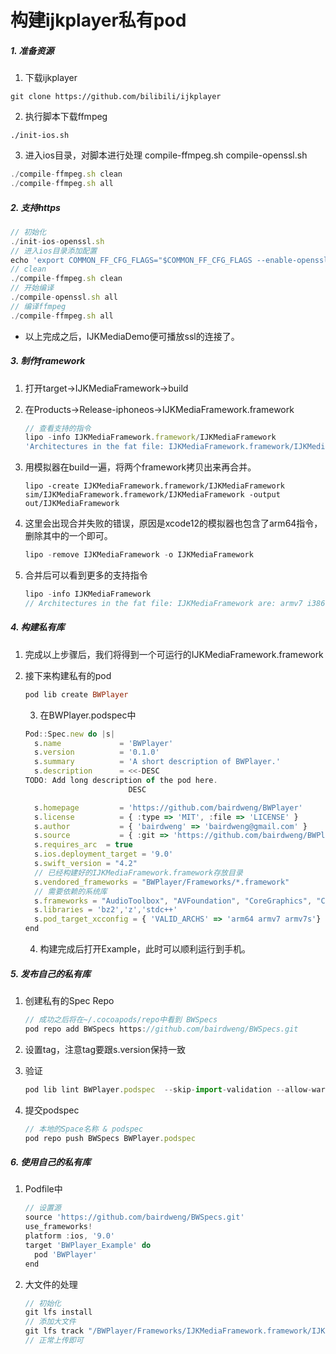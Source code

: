 # 构建ijkplayer私有pod

##### 1. 准备资源

1. 下载ijkplayer

```shell
git clone https://github.com/bilibili/ijkplayer
```

2. 执行脚本下载ffmpeg

```
./init-ios.sh
```

3. 进入ios目录，对脚本进行处理 compile-ffmpeg.sh  compile-openssl.sh

 ```js
./compile-ffmpeg.sh clean
./compile-ffmpeg.sh all
 ```

##### 2. 支持https

```js
// 初始化
./init-ios-openssl.sh
// 进入ios目录添加配置
echo 'export COMMON_FF_CFG_FLAGS="$COMMON_FF_CFG_FLAGS --enable-openssl"' >> ../config/module.sh
// clean
./compile-ffmpeg.sh clean
// 开始编译
./compile-openssl.sh all
// 编译ffmpeg
./compile-ffmpeg.sh all
```

* 以上完成之后，IJKMediaDemo便可播放ssl的连接了。

##### 3. 制作framework

1. 打开target->IJKMediaFramework->build

2. 在Products->Release-iphoneos->IJKMediaFramework.framework

   ```js
   // 查看支持的指令
   lipo -info IJKMediaFramework.framework/IJKMediaFramework
   'Architectures in the fat file: IJKMediaFramework.framework/IJKMediaFramework are: arm64 armv7'
   ```

3. 用模拟器在build一遍，将两个framework拷贝出来再合并。

   ```shell
   lipo -create IJKMediaFramework.framework/IJKMediaFramework sim/IJKMediaFramework.framework/IJKMediaFramework -output out/IJKMediaFramework
   ```

4. 这里会出现合并失败的错误，原因是xcode12的模拟器也包含了arm64指令，删除其中的一个即可。

   ```js
   lipo -remove IJKMediaFramework -o IJKMediaFramework
   ```

5. 合并后可以看到更多的支持指令

   ```js
   lipo -info IJKMediaFramework
   // Architectures in the fat file: IJKMediaFramework are: armv7 i386 x86_64 arm64
   ```

##### 4. 构建私有库

   1. 完成以上步骤后，我们将得到一个可运行的IJKMediaFramework.framework

   2. 接下来构建私有的pod

      ```ruby
      pod lib create BWPlayer
      ```

        3. 在BWPlayer.podspec中

       ```js
       Pod::Spec.new do |s|
         s.name             = 'BWPlayer'
         s.version          = '0.1.0'
         s.summary          = 'A short description of BWPlayer.'
         s.description      = <<-DESC
       TODO: Add long description of the pod here.
                              DESC
       
         s.homepage         = 'https://github.com/bairdweng/BWPlayer'
         s.license          = { :type => 'MIT', :file => 'LICENSE' }
         s.author           = { 'bairdweng' => 'bairdweng@gmail.com' }
         s.source           = { :git => 'https://github.com/bairdweng/BWPlayer.git', :tag => s.version.to_s}
         s.requires_arc  = true
         s.ios.deployment_target = '9.0'
         s.swift_version = "4.2"
         // 已经构建好的IJKMediaFramework.framework存放目录
         s.vendored_frameworks = "BWPlayer/Frameworks/*.framework"
         // 需要依赖的系统库
         s.frameworks = "AudioToolbox", "AVFoundation", "CoreGraphics", "CoreMedia", "CoreVideo", "MediaPlayer", "MobileCoreServices", "OpenGLES", "QuartzCore", "UIKit", "VideoToolbox"
         s.libraries = 'bz2','z','stdc++'
         s.pod_target_xcconfig = { 'VALID_ARCHS' => 'arm64 armv7 armv7s'}
       end
       
       ```

        4. 构建完成后打开Example，此时可以顺利运行到手机。

##### 5. 发布自己的私有库

1. 创建私有的Spec Repo

   ```js
   // 成功之后将在~/.cocoapods/repo中看到 BWSpecs
   pod repo add BWSpecs https://github.com/bairdweng/BWSpecs.git
   ```

2. 设置tag，注意tag要跟s.version保持一致

3. 验证

   ```js
   pod lib lint BWPlayer.podspec  --skip-import-validation --allow-warnings
   ```

4. 提交podspec

   ```js
   // 本地的Space名称 & podspec
   pod repo push BWSpecs BWPlayer.podspec
   ```

##### 6. 使用自己的私有库

1. Podfile中

   ```js
   // 设置源
   source 'https://github.com/bairdweng/BWSpecs.git'
   use_frameworks!
   platform :ios, '9.0'
   target 'BWPlayer_Example' do
     pod 'BWPlayer'
   end
   ```

2. 大文件的处理

   ```js
   // 初始化
   git lfs install
   // 添加大文件
   git lfs track "/BWPlayer/Frameworks/IJKMediaFramework.framework/IJKMediaFramework"
   // 正常上传即可
   ```

   